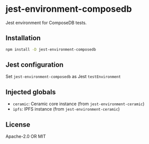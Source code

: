 # jest-environment-composedb

Jest environment for ComposeDB tests.

## Installation

```sh
npm install -D jest-environment-composedb
```

## Jest configuration

Set `jest-environment-composedb` as Jest `testEnvironment`

## Injected globals

- `ceramic`: Ceramic core instance (from `jest-environment-ceramic`)
- `ipfs`: IPFS instance (from `jest-environment-ceramic`)

## License

Apache-2.0 OR MIT
